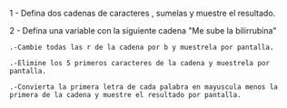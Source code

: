 1 - Defina dos cadenas de caracteres , sumelas y muestre el resultado. 

2 - Defina una variable con la siguiente cadena "Me sube la bilirrubina"  

    .-Cambie todas las r de la cadena por b y muestrela por pantalla. 

    .-Elimine los 5 primeros caracteres de la cadena y muestrela por pantalla.

    .-Convierta la primera letra de cada palabra en mayuscula menos la primera de la cadena y muestre el resultado por pantalla. 

